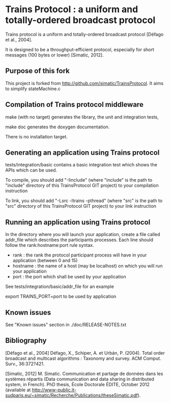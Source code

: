 Trains Protocol : a uniform and totally-ordered broadcast protocol
==================================================================

Trains protocol is a uniform and totally-ordered broadcast protocol [Défago et al., 2004].

It is designed to be a throughput-efficient protocol, especially for short messages (100 bytes or lower) [Simatic, 2012].


Purpose of this fork
--------------------
This project is forked from http://github.com/simatic/TrainsProtocol.
It aims to simplify stateMachine.c

Compilation of Trains protocol middleware
-----------------------------------------
make (with no target) generates the library, the unit and integration tests, 

make doc              generates the doxygen documentation.

There is no installation target.

Generating an application using Trains protocol
-----------------------------------------------
tests/integration/basic contains a basic integration test which shows the APIs which can be used.

To compile, you should add "-Iinclude" (where "include" is the path to "include" directory of this TrainsProtocol GIT project) to your compilation instruction

To link, you should add "-Lsrc -ltrains -pthread" (where "src" is the path to "src" directory of this TrainsProtocol GIT project) to your link instruction

Running an application using Trains protocol
-----------------------------------------------
In the directory where you will launch your application, create a file called addr_file which describes the participants processes. Each line should follow the rank:hostname:port rule syntax.
- rank : the rank the protocol participant process will have in your application (between 0 and 15)
- hostname : the name of a host (may be localhost) on which you will run your application
- port : the port which shall be used by your application

See tests/integration/basic/addr_file for an example

export TRAINS_PORT=port to be used by application

Known issues
------------
See "Known issues" section in ./doc/RELEASE-NOTES.txt

Bibliography
------------
[Défago et al., 2004] Défago, X., Schiper, A. et Urbán, P. (2004). Total order broadcast and multicast algorithms : Taxonomy and survey. ACM Comput. Surv., 36:372?421.

[Simatic, 2012] M. Simatic. Communication et partage de données dans les systèmes répartis (Data communication and data sharing in distributed system, in French). PhD thesis, École Doctorale ÉDITE, October 2012 (available at http://www-public.it-sudparis.eu/~simatic/Recherche/Publications/theseSimatic.pdf).
